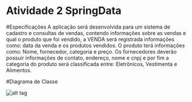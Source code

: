 # Atividade 2 SpringData


#Especificações
A aplicação será desenvolvida para um sistema de cadastro e consultas de vendas, contendo informações sobre as vendas e qual o produto que foi vendido, a VENDA será registrada informações como: data da venda e os produtos vendidos. O produto terá informações como: Nome, fornecedor, categoria e preço. Os fornecedores deverão possuir informações de contato, endereço, nome e cnpj e por fim a categoria do produto será classificada entre: Eletrônicos, Vestimenta e Alimentos.

#Diagrama de Classe

![alt tag](http://i.imgur.com/7YkLboa.jpg)
